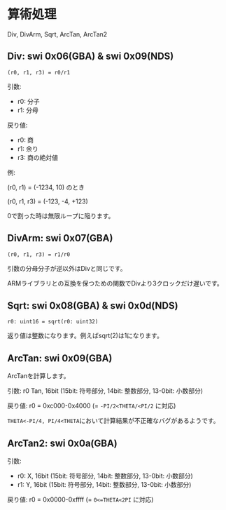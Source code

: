 # 算術処理

Div, DivArm, Sqrt, ArcTan, ArcTan2

## Div: swi 0x06(GBA) & swi 0x09(NDS)

```
(r0, r1, r3) = r0/r1
```

引数:

- r0: 分子
- r1: 分母

戻り値:

- r0: 商
- r1: 余り
- r3: 商の絶対値

例:

(r0, r1) = (-1234, 10) のとき

(r0, r1, r3) = (-123, -4, +123)

0で割った時は無限ループに陥ります。

## DivArm: swi 0x07(GBA)

```
(r0, r1, r3) = r1/r0
```

引数の分母分子が逆以外はDivと同じです。 

ARMライブラリとの互換を保つための関数でDivより3クロックだけ遅いです。

## Sqrt: swi 0x08(GBA) & swi 0x0d(NDS)

```
r0: uint16 = sqrt(r0: uint32)
```

返り値は整数になります。例えばsqrt(2)は1になります。

## ArcTan: swi 0x09(GBA)

ArcTanを計算します。

引数: r0 Tan, 16bit (15bit: 符号部分, 14bit: 整数部分, 13-0bit: 小数部分)

戻り値: r0 = 0xc000-0x4000 (= `-PI/2<THETA/<PI/2` に対応)

`THETA<-PI/4, PI/4<THETA`において計算結果が不正確なバグがあるようです。

## ArcTan2: swi 0x0a(GBA)

引数:

- r0: X, 16bit (15bit: 符号部分, 14bit: 整数部分, 13-0bit: 小数部分)
- r1: Y, 16bit (15bit: 符号部分, 14bit: 整数部分, 13-0bit: 小数部分)

戻り値: r0 = 0x0000-0xffff (= `0<=THETA<2PI` に対応)
